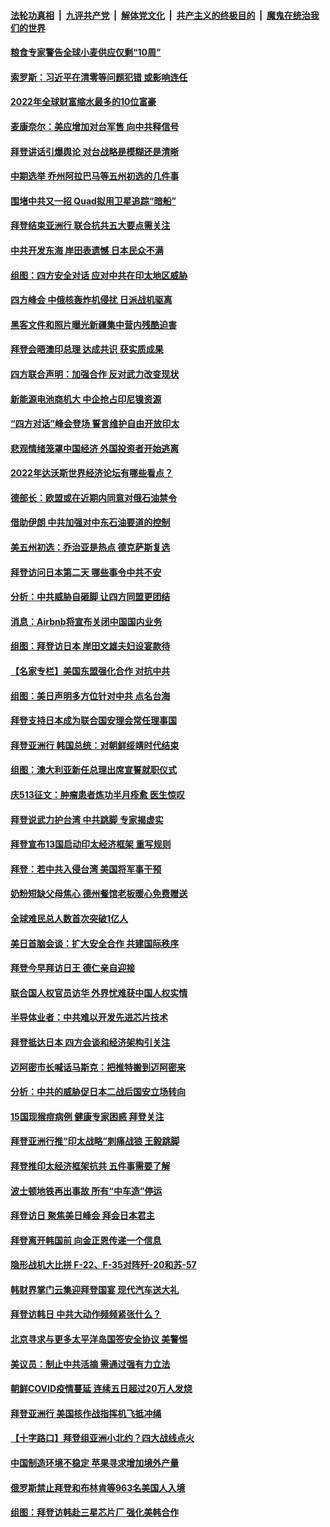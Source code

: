 ####  [法轮功真相](../../../../basic/blob/master/README.md?t=05252331) &nbsp;|&nbsp; [九评共产党](../../../../9ping.md/blob/master/README.md?t=05252331) &nbsp;|&nbsp; [解体党文化](../../../../jtdwh.md/blob/master/README.md?t=05252331)  &nbsp;|&nbsp; [共产主义的终极目的](../../../../gczydzjmd.md/blob/master/README.md?t=05252331) &nbsp;|&nbsp; [魔鬼在统治我们的世界](../../../../mgztzwmdsj.md/blob/master/README.md?t=05252331) 

#### [粮食专家警告全球小麦供应仅剩“10周”](../pages/nsc418/n13744833.md?t=05252331) 

#### [索罗斯：习近平在清零等问题犯错 或影响连任](../pages/nsc418/n13744730.md?t=05252331) 

#### [2022年全球财富缩水最多的10位富豪](../pages/nsc418/n13744533.md?t=05252331) 

#### [麦康奈尔：美应增加对台军售 向中共释信号](../pages/nsc418/n13744626.md?t=05252331) 

#### [拜登讲话引爆舆论 对台战略是模糊还是清晰](../pages/nsc418/n13744490.md?t=05252331) 

#### [中期选举 乔州阿拉巴马等五州初选的几件事](../pages/nsc418/n13744403.md?t=05252331) 

#### [围堵中共又一招 Quad拟用卫星追踪“暗船”](../pages/nsc418/n13744412.md?t=05252331) 

#### [拜登结束亚洲行 联合抗共五大要点需关注](../pages/nsc418/n13744373.md?t=05252331) 

#### [中共开发东海 岸田表遗憾 日本民众不满](../pages/nsc418/n13744421.md?t=05252331) 

#### [组图：四方安全对话 应对中共在印太地区威胁](../pages/nsc418/n13744237.md?t=05252331) 

#### [四方峰会 中俄核轰炸机侵扰 日派战机驱离](../pages/nsc418/n13744375.md?t=05252331) 

#### [黑客文件和照片曝光新疆集中营内残酷迫害](../pages/nsc418/n13743846.md?t=05252331) 

#### [拜登会晤澳印总理 达成共识 获实质成果](../pages/nsc418/n13744230.md?t=05252331) 

#### [四方联合声明：加强合作 反对武力改变现状](../pages/nsc418/n13744126.md?t=05252331) 

#### [新能源电池商机大 中企抢占印尼镍资源](../pages/nsc418/n13744063.md?t=05252331) 

#### [“四方对话”峰会登场 誓言维护自由开放印太](../pages/nsc418/n13744033.md?t=05252331) 

#### [悲观情绪笼罩中国经济 外国投资者开始逃离](../pages/nsc418/n13743825.md?t=05252331) 

#### [2022年达沃斯世界经济论坛有哪些看点？](../pages/nsc418/n13743859.md?t=05252331) 

#### [德部长：欧盟或在近期内同意对俄石油禁令](../pages/nsc418/n13743952.md?t=05252331) 

#### [借助伊朗 中共加强对中东石油要道的控制](../pages/nsc418/n13743911.md?t=05252331) 

#### [美五州初选：乔治亚是热点 德克萨斯复选](../pages/nsc418/n13743805.md?t=05252331) 

#### [拜登访问日本第二天 哪些事令中共不安](../pages/nsc418/n13743822.md?t=05252331) 

#### [分析：中共威胁自砸脚 让四方同盟更团结](../pages/nsc418/n13743783.md?t=05252331) 

#### [消息：Airbnb将宣布关闭中国国内业务](../pages/nsc418/n13743811.md?t=05252331) 

#### [组图：拜登访日本 岸田文雄夫妇设宴款待](../pages/nsc418/n13743749.md?t=05252331) 

#### [【名家专栏】美国东盟强化合作 对抗中共](../pages/nsc418/n13743580.md?t=05252331) 

#### [组图：美日声明多方位针对中共 点名台海](../pages/nsc418/n13743686.md?t=05252331) 

#### [拜登支持日本成为联合国安理会常任理事国](../pages/nsc418/n13743703.md?t=05252331) 

#### [拜登亚洲行 韩国总统：对朝鲜绥靖时代结束](../pages/nsc418/n13743551.md?t=05252331) 

#### [组图：澳大利亚新任总理出席宣誓就职仪式](../pages/nsc418/n13743496.md?t=05252331) 

#### [庆513征文：肿瘤患者炼功半月痊愈 医生惊叹](../pages/nsc418/n13742971.md?t=05252331) 

#### [拜登说武力护台湾 中共跳脚 专家揭虚实](../pages/nsc418/n13743620.md?t=05252331) 

#### [拜登宣布13国启动印太经济框架 重写规则](../pages/nsc418/n13743484.md?t=05252331) 

#### [拜登：若中共入侵台湾 美国将军事干预](../pages/nsc418/n13743353.md?t=05252331) 

#### [奶粉短缺父母焦心 德州餐馆老板暖心免费赠送](../pages/nsc418/n13743027.md?t=05252331) 

#### [全球难民总人数首次突破1亿人](../pages/nsc418/n13743371.md?t=05252331) 

#### [美日首脑会谈：扩大安全合作 共建国际秩序](../pages/nsc418/n13743420.md?t=05252331) 

#### [拜登今早拜访日王 德仁亲自迎接](../pages/nsc418/n13743190.md?t=05252331) 

#### [联合国人权官员访华 外界忧难获中国人权实情](../pages/nsc418/n13743139.md?t=05252331) 

#### [半导体业者：中共难以开发先进芯片技术](../pages/nsc418/n13743079.md?t=05252331) 

#### [拜登抵达日本 四方会谈和经济架构引关注](../pages/nsc418/n13742788.md?t=05252331) 

#### [迈阿密市长喊话马斯克：把推特搬到迈阿密来](../pages/nsc418/n13742978.md?t=05252331) 

#### [分析：中共的威胁促日本二战后国安立场转向](../pages/nsc418/n13743005.md?t=05252331) 

#### [15国现猴痘病例 健康专家困惑 拜登关注](../pages/nsc418/n13741717.md?t=05252331) 

#### [拜登亚洲行推“印太战略”刺痛战狼 王毅跳脚](../pages/nsc418/n13742968.md?t=05252331) 

#### [拜登推印太经济框架抗共 五件事需要了解](../pages/nsc418/n13742522.md?t=05252331) 

#### [波士顿地铁再出事故 所有“中车造”停运](../pages/nsc418/n13742953.md?t=05252331) 

#### [拜登访日 聚焦美日峰会 拜会日本君主](../pages/nsc418/n13742924.md?t=05252331) 

#### [拜登离开韩国前 向金正恩传递一个信息](../pages/nsc418/n13742865.md?t=05252331) 

#### [隐形战机大比拼 F-22、F-35对阵歼-20和苏-57](../pages/nsc418/n13730745.md?t=05252331) 

#### [韩财界掌门云集迎拜登国宴 现代汽车送大礼](../pages/nsc418/n13742913.md?t=05252331) 

#### [拜登访韩日 中共大动作频频紧张什么？](../pages/nsc418/n13741055.md?t=05252331) 

#### [北京寻求与更多太平洋岛国签安全协议 美警惕](../pages/nsc418/n13742363.md?t=05252331) 

#### [美议员：制止中共活摘 需通过强有力立法](../pages/nsc418/n13742390.md?t=05252331) 

#### [朝鲜COVID疫情蔓延 连续五日超过20万人发烧](../pages/nsc418/n13742381.md?t=05252331) 

#### [拜登亚洲行 美国核作战指挥机飞抵冲绳](../pages/nsc418/n13742344.md?t=05252331) 

#### [【十字路口】拜登组亚洲小北约？四大战线点火](../pages/nsc418/n13742212.md?t=05252331) 

#### [中国制造环境不稳定 苹果寻求增加境外产量](../pages/nsc418/n13742351.md?t=05252331) 

#### [俄罗斯禁止拜登和布林肯等963名美国人入境](../pages/nsc418/n13742356.md?t=05252331) 

#### [组图：拜登访韩赴三星芯片厂 强化美韩合作](../pages/nsc418/n13742270.md?t=05252331) 

